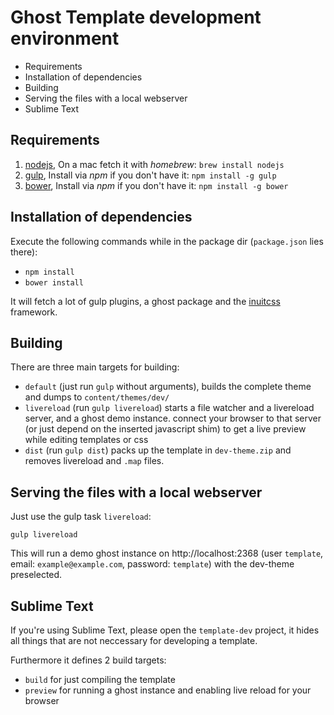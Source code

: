 # Ghost Template development environment

<!-- MarkdownTOC -->

- Requirements
- Installation of dependencies
- Building
- Serving the files with a local webserver
- Sublime Text

<!-- /MarkdownTOC -->

## Requirements

1. [nodejs](http://nodejs.org),
    On a mac fetch it with _homebrew_: `brew install nodejs`
2. [gulp](http://gulpjs.com),
    Install via _npm_ if you don't have it: `npm install -g gulp`
3. [bower](http://bower.io),
    Install via _npm_ if you don't have it: `npm install -g bower`

## Installation of dependencies

Execute the following commands while in the package dir (`package.json` lies there):
- `npm install`
- `bower install`

It will fetch a lot of gulp plugins, a ghost package and the [inuitcss](https://github.com/inuitcss) framework.

## Building

There are three main targets for building:
- `default` (just run `gulp` without arguments), builds the complete theme and dumps to `content/themes/dev/`
- `livereload` (run `gulp livereload`) starts a file watcher and a livereload server, and a ghost demo instance. connect your browser to that server (or just depend on the inserted javascript shim) to get a live preview while editing templates or css
- `dist` (run `gulp dist`) packs up the template in `dev-theme.zip` and removes livereload and `.map` files.

## Serving the files with a local webserver

Just use the gulp task `livereload`:

```
gulp livereload
```

This will run a demo ghost instance on http://localhost:2368 (user `template`, email: `example@example.com`, password: `template`) with the dev-theme preselected.

## Sublime Text

If you're using Sublime Text, please open the `template-dev` project, it hides all things that are not neccessary for developing a template.

Furthermore it defines 2 build targets:
- `build` for just compiling the template
- `preview` for running a ghost instance and enabling live reload for your browser
